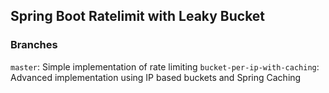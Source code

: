 ## Spring Boot Ratelimit with Leaky Bucket

### Branches
`master`: Simple implementation of rate limiting
`bucket-per-ip-with-caching`: Advanced implementation using IP based buckets and Spring Caching
